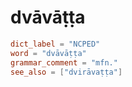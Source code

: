 # dvāvāṭṭa

``` toml
dict_label = "NCPED"
word = "dvāvāṭṭa"
grammar_comment = "mfn."
see_also = ["dvirāvaṭṭa"]
```

